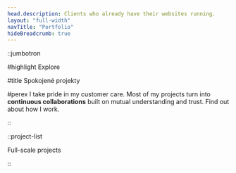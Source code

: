 ```yaml
---
head.description: Clients who already have their websites running.
layout: "full-width"
navTitle: "Portfolio"
hideBreadcrumb: true
---
```


::jumbotron

#highlight
Explore

#title
Spokojené projekty

#perex
I take pride in my customer care. Most of my projects turn into **continuous collaborations** built on mutual understanding and trust. Find out about how I work.

::

::project-list

Full-scale projects

::
